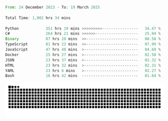 <!--START_SECTION:waka-->

```rust
From: 24 December 2023 - To: 19 March 2025

Total Time: 1,002 hrs 34 mins

Python            351 hrs 19 mins >>>>>>>>>----------------   34.47 %
C#                264 hrs 21 mins >>>>>>-------------------   25.94 %
Binary            87 hrs 28 mins  >>-----------------------   08.58 %
TypeScript        81 hrs 22 mins  >>-----------------------   07.99 %
JavaScript        47 hrs 48 mins  >------------------------   04.69 %
Docker            25 hrs 27 mins  >------------------------   02.50 %
JSON              23 hrs 37 mins  >------------------------   02.32 %
HTML              23 hrs 32 mins  >------------------------   02.31 %
YAML              23 hrs 6 mins   >------------------------   02.27 %
Bash              16 hrs 42 mins  -------------------------   01.64 %
```

<!--END_SECTION:waka-->


<picture>
  <source media="(prefers-color-scheme: dark)" srcset="https://raw.githubusercontent.com/jeerawut97/jeerawut97/output/github-contribution-grid-snake.svg">
  <img alt="github contribution grid snake animation" src="https://raw.githubusercontent.com/jeerawut97/jeerawut97/output/github-contribution-grid-snake.svg">
</picture>
